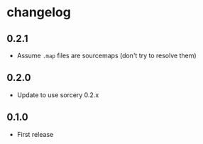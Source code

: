 # changelog

## 0.2.1

* Assume `.map` files are sourcemaps (don't try to resolve them)

## 0.2.0

* Update to use sorcery 0.2.x

## 0.1.0

* First release